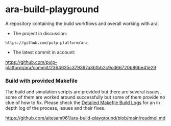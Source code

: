 # ara-build-playground
A repository containing the build workflows and overall working with ara.

- The project in discussion: 
```
https://github.com/pulp-platform/ara
```
- The latest commit in account:

https://github.com/pulp-platform/ara/commit/2364635c379397a3bfbb2c9cd66720b86be41e29

### Build with provided Makefile
The build and simulation scripts are provided but there are several issues, some of them are worked around successfully but some of them provide no clue of how to fix. Please check the [Detailed Makefile Build Logs](https://github.com/aitesam961/ara-build-playground/blob/main/readmeI.md) for an in depth log of the process, issues and their fixes.

https://github.com/aitesam961/ara-build-playground/blob/main/readmeI.md



